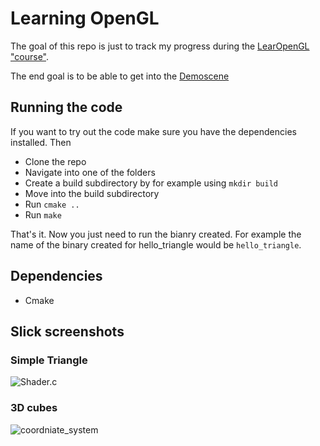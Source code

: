 # Learning OpenGL

The goal of this repo is just to track my progress during the 
[LearOpenGL "course"](https://learnopengl.com).

The end goal is to be able to get into the [Demoscene](https://en.wikipedia.org/wiki/Demoscene)

## Running the code

If you want to try out the code make sure you have the dependencies installed. Then

-   Clone the repo
-   Navigate into one of the folders
-   Create a build subdirectory by for example using `mkdir build`
-   Move into the build subdirectory
-   Run `cmake ..`
-   Run `make`

That's it. Now you just need to run the bianry created. For example the name of
the binary created for hello_triangle would be `hello_triangle`.

## Dependencies

-   Cmake

## Slick screenshots

### Simple Triangle

![Shader.c](https://user-images.githubusercontent.com/20001253/76971161-1d0c1f80-692d-11ea-9b64-204152960fda.png)

### 3D cubes

![coordniate_system](https://user-images.githubusercontent.com/20001253/77314508-0f2c1500-6d06-11ea-8a6e-ab21c734f77c.png)
